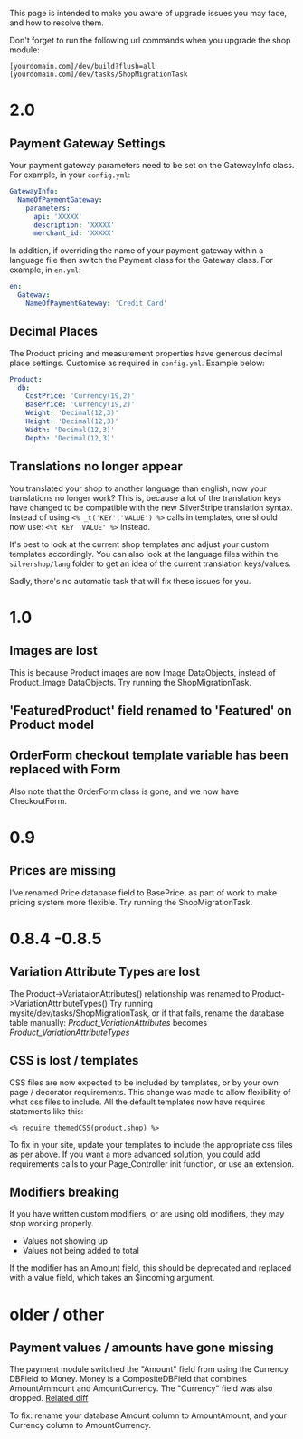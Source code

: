 This page is intended to make you aware of upgrade issues you may face, and how to resolve them.

Don't forget to run the following url commands when you upgrade the shop module:

    [yourdomain.com]/dev/build?flush=all
    [yourdomain.com]/dev/tasks/ShopMigrationTask

# 2.0
## Payment Gateway Settings
Your payment gateway parameters need to be set on the GatewayInfo class.  For example, in your `config.yml`:
```yaml
GatewayInfo:
  NameOfPaymentGateway:
    parameters:
      api: 'XXXXX'
      description: 'XXXXX'
      merchant_id: 'XXXXX'
```
In addition, if overriding the name of your payment gateway within a language file then switch the Payment class for the Gateway class.  For example, in `en.yml`:
```yaml
en:
  Gateway:
    NameOfPaymentGateway: 'Credit Card'
```
## Decimal Places
The Product pricing and measurement properties have generous decimal place settings.  Customise as required in `config.yml`.  Example below:
```yaml
Product:
  db:
    CostPrice: 'Currency(19,2)'
    BasePrice: 'Currency(19,2)'
    Weight: 'Decimal(12,3)'
    Height: 'Decimal(12,3)'
    Width: 'Decimal(12,3)'
    Depth: 'Decimal(12,3)'
```

## Translations no longer appear

You translated your shop to another language than english, now your translations no longer work? This is, because a lot of the translation keys have changed to be compatible with the new SilverStripe translation syntax. Instead of using `<% _t('KEY','VALUE') %>` calls in templates, one should now use: `<%t KEY 'VALUE' %>` instead.

It's best to look at the current shop templates and adjust your custom templates accordingly. You can also look at the language files within the `silvershop/lang` folder to get an idea of the current translation keys/values.

Sadly, there's no automatic task that will fix these issues for you.

# 1.0

## Images are lost

This is because Product images are now Image DataObjects, instead of Product_Image DataObjects.
Try running the ShopMigrationTask.

## 'FeaturedProduct' field renamed to 'Featured' on Product model

## OrderForm checkout template variable has been replaced with Form

Also note that the OrderForm class is gone, and we now have CheckoutForm.

# 0.9

## Prices are missing

I've renamed Price database field to BasePrice, as part of work to make pricing system more flexible.
Try running the ShopMigrationTask.

# 0.8.4 -0.8.5

## Variation Attribute Types are lost

The Product->VariataionAttributes() relationship was renamed to Product->VariationAttributeTypes()
Try running mysite/dev/tasks/ShopMigrationTask, or if that fails, rename the database table manually:
*Product_VariationAttributes* becomes *Product_VariationAttributeTypes*

## CSS is lost / templates 

CSS files are now expected to be included by templates, or by your own
page / decorator requirements. This change was made to allow flexibility
of what css files to include. All the default templates now have requires
statements like this:

    <% require themedCSS(product,shop) %>
    
To fix in your site, update your templates to include the appropriate css
files as per above. If you want a more advanced solution, you could
add requirements calls to your Page_Controller init function, or
use an extension.

## Modifiers breaking

If you have written custom modifiers, or are using old modifiers, they may stop working
properly.

 * Values not showing up
 * Values not being added to total
 
If the modifier has an Amount field, this should be deprecated and replaced with
a value field, which takes an $incoming argument.


# older / other

## Payment values / amounts have gone missing

The payment module switched the "Amount" field from using the Currency DBField to Money. Money
is a CompositeDBField that combines AmountAmmount and AmountCurrency. The "Currency" field
was also dropped. [Related diff](https://github.com/silverstripe-labs/silverstripe-payment/commit/8f27918294ac34b688f137e36b424616df55dd7f#diff-4)

To fix: rename your database Amount column to AmountAmount, and your Currency column to AmountCurrency.
